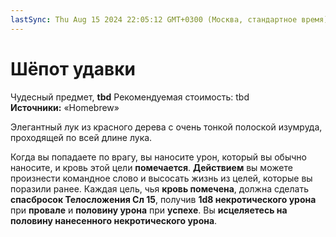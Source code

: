 ```yaml
---
lastSync: Thu Aug 15 2024 22:05:12 GMT+0300 (Москва, стандартное время)
---
```

# Шёпот удавки

Чудесный предмет, **tbd**
Рекомендуемая стоимость: tbd
**Источники:** «Homebrew»

Элегантный лук из красного дерева с очень тонкой полоской изумруда, проходящей по всей длине лука.  

Когда вы попадаете по врагу, вы наносите урон, который вы обычно наносите, и кровь этой цели **помечается**. **Действием** вы можете произнести командное слово и высосать жизнь из целей, которые вы поразили ранее. Каждая цель, чья **кровь помечена**, должна сделать **спасбросок Телосложения Сл 15**, получив **1d8 некротического урона** при **провале** и **половину урона** при **успехе**. Вы **исцеляетесь на половину нанесенного некротического урона**.
